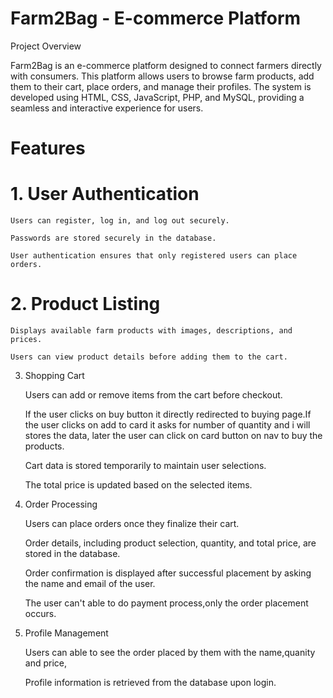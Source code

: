 # Farm2Bag - E-commerce Platform

Project Overview

Farm2Bag is an e-commerce platform designed to connect farmers directly with consumers. This platform allows users to browse farm products, add them to their cart, place orders, and manage their profiles. The system is developed using HTML, CSS, JavaScript, PHP, and MySQL, providing a seamless and interactive experience for users.

# Features

# 1. User Authentication

    Users can register, log in, and log out securely.

    Passwords are stored securely in the database.

    User authentication ensures that only registered users can place orders.

# 2. Product Listing

    Displays available farm products with images, descriptions, and prices.

    Users can view product details before adding them to the cart.

3. Shopping Cart

    Users can add or remove items from the cart before checkout.
    
    If the user clicks on buy button it directly redirected to buying page.If the user clicks on add to card it asks for number of quantity and i will stores the data, later the user can click on card button on nav to buy the products.
    
    Cart data is stored temporarily to maintain user selections.
    
    The total price is updated based on the selected items.

4. Order Processing

    Users can place orders once they finalize their cart.
    
    Order details, including product selection, quantity, and total price, are stored in the database.
    
    Order confirmation is displayed after successful placement by asking the name and email of the user.
    
    The user can't able to do payment process,only the order placement occurs.

5. Profile Management
    
    Users can able to see the order placed by them with the name,quanity and price,
    
    Profile information is retrieved from the database upon login.
